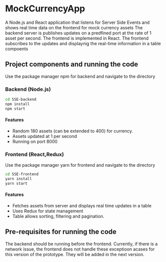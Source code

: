 # MockCurrencyApp
A Node.js and React application that listens for Server Side Events and shows real time data on the frontend for mock currency assets
The backend server is publishes updates on a predfined port at the rate of 1 asset per second. The frontend is implemented in React.
The frontend subscribes to the updates and displaynig the real-time information in a table compoents

## Project components and running the code
Use the package manager npm for backend and navigate to the directory


### Backend (Node.js)
```bash
cd SSE-backend
npm install
npm start
```
#### Features
- Random 180 assets (can be extended to 400) for currency.
- Assets updated at 1 per second
- Running on port 8000


### Frontend (React,Redux)
Use the package manager yarn for frontend and navigate to the directory

```bash
cd SSE-frontend
yarn install
yarn start
```
#### Features
- Fetches assets from server and displays real time updates in a table
- Uses Redux for state management
- Table allows sorting, filtering and pagination.


## Pre-requisites for running the code

The backend should be running before the frontend. Currently, if there is a network issue, the frontend does not handle these exceptioon acases for this version of the prototype. They will be added in the next version.
